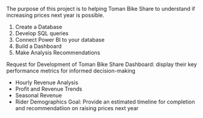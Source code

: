 The purpose of this project is to helping Toman Bike Share to understand if increasing prices next year is possible.  

1. Create a Database
2. Develop SQL queries 
3. Connect Power BI to your database
4. Build a Dashboard 
5. Make Analysis Recommendations


Request for Development of Toman Bike Share Dashboard: display their key performance metrics for informed decision-making
- Hourly Revenue Analysis
- Profit and Revenue Trends
- Seasonal Revenue
- Rider Demographics
Goal: Provide an estimated timeline for completion and recommendatiion on raising prices next year
